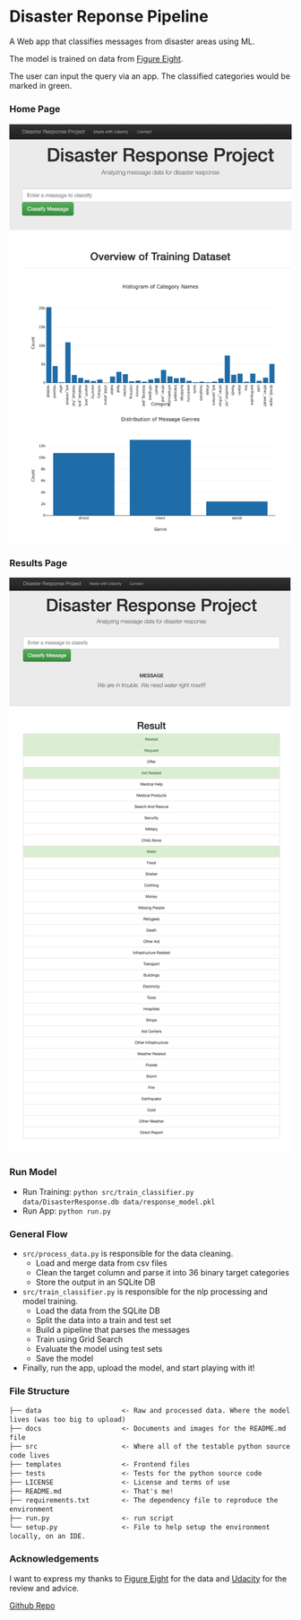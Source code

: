 # Disaster Reponse Pipeline
A Web app that classifies messages from disaster areas using ML.

The model is trained on data from [Figure Eight](https://appen.com/).

The user can input the query via an app. The classified categories would be marked in green.


### Home Page
![Home Page](./docs/home_page.png)


### Results Page
![Results Page](./docs/results.png)

### Run Model
* Run Training: `python src/train_classifier.py data/DisasterResponse.db data/response_model.pkl`
* Run App: `python run.py`

### General Flow
* `src/process_data.py` is responsible for the data cleaning.
  * Load and merge data from csv files
  * Clean the target column and parse it into 36 binary target categories
  * Store the output in an SQLite DB 
* `src/train_classifier.py` is responsible for the nlp processing and model training.
  * Load the data from the SQLite DB
  * Split the data into a train and test set
  * Build a pipeline that parses the messages
  * Train using Grid Search
  * Evaluate the model using test sets
  * Save the model
* Finally, run the app, upload the model, and start playing with it!

### File Structure
 ```
├── data                    <- Raw and processed data. Where the model lives (was too big to upload) 
├── docs                    <- Documents and images for the README.md file 
├── src                     <- Where all of the testable python source code lives
├── templates               <- Frontend files
├── tests                   <- Tests for the python source code
├── LICENSE                 <- License and terms of use
├── README.md               <- That's me!
├── requirements.txt        <- The dependency file to reproduce the environment
├── run.py                  <- run script
└── setup.py                <- File to help setup the environment locally, on an IDE.
```



### Acknowledgements
I want to express my thanks to [Figure Eight](https://appen.com/) for the data and [Udacity](https://udacity.com) for the review and advice.

[Github Repo](https://github.com/LesterFreamon/disaster_response_pipeline)
